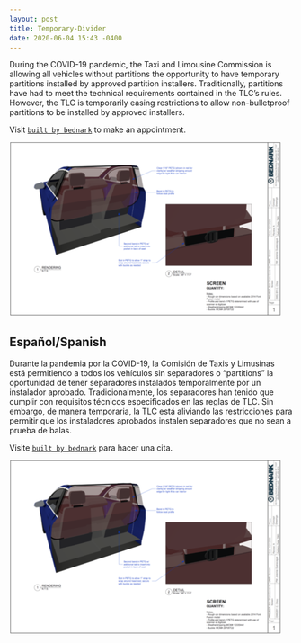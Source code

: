 ```yaml
---
layout: post
title: Temporary-Divider
date: 2020-06-04 15:43 -0400
---
```


During the COVID-19 pandemic, the Taxi and Limousine Commission is allowing all vehicles without partitions the opportunity to have temporary partitions installed by approved partition installers. Traditionally, partitions have had to meet the technical requirements contained in the TLC’s rules. However, the TLC is temporarily easing restrictions to allow non-bulletproof partitions to be installed by approved installers.

Visit [`built by bednark`](https://builtbybednark.com/) to make an appointment.

![partition](/images/bednark.png)

## Español/Spanish

Durante la pandemia por la COVID-19, la Comisión de Taxis y Limusinas está permitiendo a todos los vehículos sin separadores o “partitions” la oportunidad de tener separadores instalados temporalmente por un instalador aprobado. Tradicionalmente, los separadores han tenido que cumplir con requisitos técnicos especificados en las reglas de TLC. Sin embargo, de manera temporaria, la TLC está aliviando las restricciones para permitir que los instaladores aprobados instalen separadores que no sean a prueba de balas.

Visite [`built by bednark`](https://builtbybednark.com/) para hacer una cita.

![partition](/images/bednark.png)
